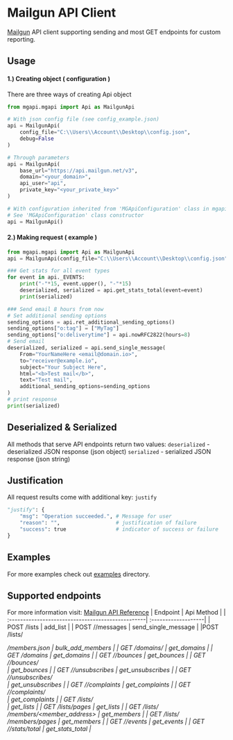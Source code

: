 # Mailgun API Client
[Mailgun][mailgunhome] API client supporting sending and most GET endpoints for custom reporting.

## Usage
#### 1.) Creating object ( configuration )
There are three ways of creating Api object
```python
from mgapi.mgapi import Api as MailgunApi

# With json config file (see config_example.json)
api = MailgunApi(
    config_file="C:\\Users\\Account\\Desktop\\config.json",
    debug=False
)

# Through parameters
api = MailgunApi(
    base_url="https://api.mailgun.net/v3",
    domain="<your_domain>",
    api_user="api",
    private_key="<your_private_key>"
)

# With configuration inherited from 'MGApiConfiguration' class in mgapi.py
# See 'MGApiConfiguration' class constructor
api = MailgunApi()
```
#### 2.) Making request ( example )
```python
from mgapi.mgapi import Api as MailgunApi
api = MailgunApi(config_file="C:\\Users\\Account\\Desktop\\config.json")

### Get stats for all event types
for event in api._EVENTS:
    print("-"*15, event.upper(), "-"*15)
    deserialized, serialized = api.get_stats_total(event=event)
    print(serialized)

### Send email 8 hours from now
# Set additional sending options
sending_options = api.ret_additional_sending_options()
sending_options["o:tag"] = ["MyTag"]
sending_options["o:deliverytime"] = api.nowRFC2822(hours=8)
# Send email
deserialized, serialized = api.send_single_message(
    From="YourNameHere <email@domain.io>",
    to="receiver@example.io",
    subject="Your Subject Here",
    html="<b>Test mail</b>",
    text="Test mail",
    additional_sending_options=sending_options
)
# print response
print(serialized)
```
## Deserialized & Serialized
All methods that serve API endpoints return two values:
`deserialized` - deserialized JSON response (json object)
`serialized` - serialized JSON response (json string)

## Justification
All request results come with additional key: `justify`
```python
"justify": {
    "msg": "Operation succeeded.", # Message for user
    "reason": "",                  # justification of failure
    "success": true                # indicator of success or failure
}
```
## Examples
For more examples check out [examples][mgapiexamples] directory.

## Supported endpoints
For more information visit: [Mailgun API Reference][mailgunapiref]
| Endpoint                                          | Api Method          |
| :-------------------------------------------------| :-------------------|
| POST /lists                                       | add_list            |
| POST /<domain>/messages                           | send_single_message |
|POST /lists/<address>/members.json                 | bulk_add_members    |
| GET /domains/<domain>                             | get_domains         |
| GET /domains                                      | get_domains         |
| GET /<domain>/bounces                             | get_bounces         |
| GET /<domain>/bounces/<address>                   | get_bounces         |
| GET /<domain>/unsubscribes                        | get_unsubscribes    |
| GET /<domain>/unsubscribes/<address>              | get_unsubscribes    |
| GET /<domain>/complaints                          | get_complaints      |
| GET /<domain>/complaints/<address>                | get_complaints      |
| GET /lists/<address>                              | get_lists           |
| GET /lists/pages                                  | get_lists           |
| GET /lists/<address>/members/<member_address>     | get_members         |
| GET /lists/<address>/members/pages                | get_members         |
| GET /<domain>/events                              | get_events          |
| GET /<domain>/stats/total                         | get_stats_total     |



[githubmy]: https://github.com/rolzwy7
[mailgunhome]: https://www.mailgun.com/
[mailgunapiref]: https://documentation.mailgun.com/en/latest/api_reference.html
[mgapiexamples]: https://github.com/rolzwy7/MailgunApiClient/tree/master/contrib/examples
